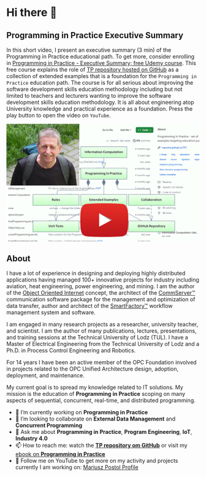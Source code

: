 # Hi there 👋

## Programming in Practice Executive Summary

In this short video, I present an executive summary (3 min) of the Programming in Practice educational path. To get more, consider enrolling in [Programming in Practice - Executive Summary; free Udemy course][udemyPiPES]. This free course explains the role of [TP repository hosted on GitHub][TP] as a collection of extended examples that is a foundation for the `Programming in Practice` education path. The course is for all serious about improving the software development skills education methodology including but not limited to teachers and lecturers wanting to improve the software development skills education methodology. It is all about engineering atop University knowledge and practical experience as a foundation. Press the play button to open the video on `YouTube`.

[![Programming in Practice - Executive Summary](.Media/PiPREADME.Youtube.png)](https://www.youtube.com/embed/Z0McLzBolhI)

## About

I have a lot of experience in designing and deploying highly distributed applications having managed 100+ innovative projects for industry including aviation, heat engineering, power engineering, and mining. I am the author of the [Object Oriented Internet][OOI] concept, the architect of the [CommServer™][csvr] communication software package for the management and optimization of data transfer, author and architect of the [SmartFactory™][SF] workflow management system and software.

I am engaged in many research projects as a researcher, university teacher, and scientist. I am the author of many publications, lectures, presentations, and training sessions at the Technical University of Lodz (TUL). I have a Master of Electrical Engineering from the Technical University of Lodz and a Ph.D. in Process Control Engineering and Robotics.

For 14 years I have been an active member of the OPC Foundation involved in projects related to the OPC Unified Architecture design, adoption, deployment, and maintenance.

My current goal is to spread my knowledge related to IT solutions. My mission is the education of **Programming in Practice** scoping on many aspects of sequential, concurrent, real-time, and distributed programming.

- 🔭 I’m currently working on **Programming in Practice**
- 👯 I’m looking to collaborate on **External Data Management** and **Concurrent Programming**
- 💬 Ask me about **Programming in Practice**, **Program Engineering**, **IoT**, **Industry 4.0**
- 📫 How to reach me: watch the [**TP repository om GitHub**][TP] or visit my [ebook on **Programming in Practice**](https://mpostol.gitbook.io/pip)
- 👀 Follow me on YouTube to get more on my activity and projects currently I am working on: [Mariusz Postol Profile](https://youtu.be/YPdL0bc0Xmo)

[udemyPiPES]: https://www.udemy.com/course/pipintroduction/?referralCode=E1B8E460A82ECB36A835
[TP]: https://github.com/mpostol/TP?tab=readme-ov-file#programming-in-practice-
[OOI]: https://www.researchgate.net/publication/300338222_Object_Oriented_Internet
[csvr]: https://github.com/commsvr-com
[SF]: https://github.com/CASMPostol/SmartFactory#smartfactory

<!--
**mpostol/mpostol** is a ✨ _special_ ✨ repository because its `README.md` (this file) appears on your GitHub profile.

Here are some ideas to get you started:

- 🔭 I’m currently working on ...
- 🌱 I’m currently learning ...
- 👯 I’m looking to collaborate on ...
- 🤔 I’m looking for help with ...
- 💬 Ask me about ...
- 📫 How to reach me: ...
- 😄 Pronouns: ...
- ⚡ Fun fact: ...
-->
